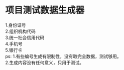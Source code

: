 # 项目测试数据生成器
 1.身份证号<br>
 2.组织机构代码<br> 
 3.统一社会信用代码 <br>
 4.手机号<br>
 5.银行卡<br>
 ps:
   1.有些编号生成有限制性，没有取完全数据，测试够用。<br>
   2.生成内容没有任何意义，只用于测试。<br>
    
